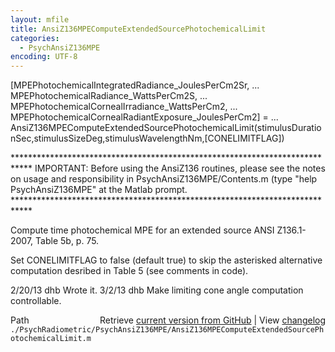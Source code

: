 ```yaml
---
layout: mfile
title: AnsiZ136MPEComputeExtendedSourcePhotochemicalLimit
categories:
  - PsychAnsiZ136MPE
encoding: UTF-8
---
```


[MPEPhotochemicalIntegratedRadiance\_JoulesPerCm2Sr, ...
 MPEPhotochemicalRadiance\_WattsPerCm2S, ...
 MPEPhotochemicalCornealIrradiance\_WattsPerCm2, ...
 MPEPhotochemicalCornealRadiantExposure\_JoulesPerCm2] = ...
 AnsiZ136MPEComputeExtendedSourcePhotochemicalLimit(stimulusDurationSec,stimulusSizeDeg,stimulusWavelengthNm,[CONELIMITFLAG])

\*\*\*\*\*\*\*\*\*\*\*\*\*\*\*\*\*\*\*\*\*\*\*\*\*\*\*\*\*\*\*\*\*\*\*\*\*\*\*\*\*\*\*\*\*\*\*\*\*\*\*\*\*\*\*\*\*\*\*\*\*\*\*\*\*\*\*\*\*\*\*\*\*\*\*\*
IMPORTANT: Before using the AnsiZ136 routines, please see the notes on usage
and responsibility in PsychAnsiZ136MPE/Contents.m (type "help PsychAnsiZ136MPE"
at the Matlab prompt.
\*\*\*\*\*\*\*\*\*\*\*\*\*\*\*\*\*\*\*\*\*\*\*\*\*\*\*\*\*\*\*\*\*\*\*\*\*\*\*\*\*\*\*\*\*\*\*\*\*\*\*\*\*\*\*\*\*\*\*\*\*\*\*\*\*\*\*\*\*\*\*\*\*\*\*\*

Compute time photochemical MPE for an extended source
ANSI Z136.1-2007, Table 5b, p. 75.

Set CONELIMITFLAG to false (default true) to skip the asterisked
alternative computation desribed in Table 5 (see comments in code).

2/20/13  dhb  Wrote it.
3/2/13   dhb  Make limiting cone angle computation controllable.


<div class="code_header" style="text-align:right;">
  <span style="float:left;">Path&nbsp;&nbsp;</span> <span class="counter">Retrieve <a href=
  "https://raw.github.com/Psychtoolbox-3/Psychtoolbox-3/beta/./PsychRadiometric/PsychAnsiZ136MPE/AnsiZ136MPEComputeExtendedSourcePhotochemicalLimit.m">current version from GitHub</a> | View <a href=
  "https://github.com/Psychtoolbox-3/Psychtoolbox-3/commits/beta/./PsychRadiometric/PsychAnsiZ136MPE/AnsiZ136MPEComputeExtendedSourcePhotochemicalLimit.m">changelog</a></span>
</div>
<div class="code">
  <code>./PsychRadiometric/PsychAnsiZ136MPE/AnsiZ136MPEComputeExtendedSourcePhotochemicalLimit.m</code>
</div>
